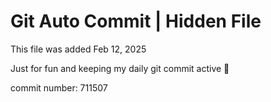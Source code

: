 # Git Auto Commit | Hidden File

This file was added Feb 12, 2025

Just for fun and keeping my daily git commit active 🤪

commit number: 711507
